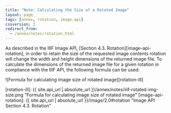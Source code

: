 ```yaml
---
title: "Note: Calculating the Size of a Rotated Image"
layout: page
tags: [annex, rotation, image-api]
cssversion: 2
redirect_from:
  - /annex/notes/rotation.html
---
```



As described in the IIIF Image API, [Section 4.3. Rotation][image-api-rotation], in order to retain the size of the requested image contents rotation will change the width and height dimensions of the returned image file. To calculate the dimensions of the returned image file for a given rotation in compliance with the IIIF API, the following formula can be used:

![Formula for calculating image size of rotated image][rotation-ill]

[rotation-ill]: {{ site.api_url | absolute_url }}/annex/notes/iiif-rotated-img-size.png "Formula for calculating image size of rotated image"
[image-api-rotation]: {{ site.api_url | absolute_url }}/image/2.0#rotation "Image API Section 4.3. Rotation"
